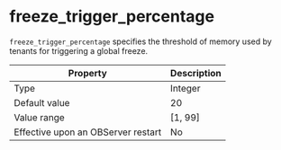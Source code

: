 freeze_trigger_percentage
==============================================

`freeze_trigger_percentage` specifies the threshold of memory used by tenants for triggering a global freeze.


| **Property** | **Description** |
|------------------|-----------|
| Type | Integer |
| Default value | 20 |
| Value range | \[1, 99\] |
| Effective upon an OBServer restart | No |

